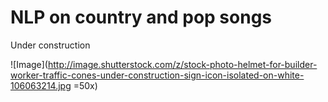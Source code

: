# NLP on country and pop songs

Under construction

![Image](http://image.shutterstock.com/z/stock-photo-helmet-for-builder-worker-traffic-cones-under-construction-sign-icon-isolated-on-white-106063214.jpg =50x)